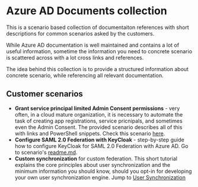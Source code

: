 # Azure AD Documents collection
This is a scenario based collection of documentaiton references with short descriptions for common scenarios asked by the customers.

While Azure AD documentation is well maintained and contains a lot of useful information, sometime the information you need to concrete scenario is scattered across with a lot cross links and references.

The idea behind this collection is to provide a structured information about concrete scenario, while referencing all relevant documentation.

## Customer scenarios

 * **Grant service principal limited Admin Consent permissions** - very often, in a cloud mature organization, it is necessary to automate the task of creating app registrations, service pricnipals, and sometimes even the Admin Consent.
 The provided scenario describes all of this with links and PowerShell snippets. Check this scenario [here](./RestrictedAdminConsent/readme.md).
 * **Configure SAML 2.0 Federation with KeyCloak** - step-by-step guide how to configure KeyCloak for SAML 2.0 Federation with Azure AD. Go to scenario's [readme.md](./FederationWithKeyCloak/readme.md).
  * **Custom synchronization** for custom federation. This short tutorial explains the core principles about user synchronization and the minimum information you should know, should you opt-in for developing your own user synchronization engine. Jump to [User Synchronization](./FederationWithKeyCloak/UserSync.md)